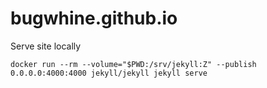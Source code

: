 # bugwhine.github.io

Serve site locally

```
docker run --rm --volume="$PWD:/srv/jekyll:Z" --publish 0.0.0.0:4000:4000 jekyll/jekyll jekyll serve
```

